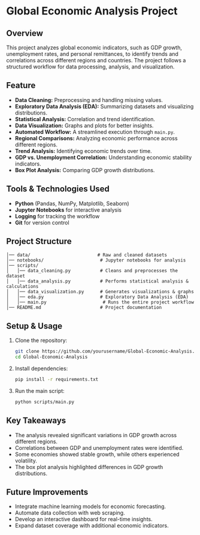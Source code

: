 # Global Economic Analysis Project

## Overview
This project analyzes global economic indicators, such as GDP growth, unemployment rates, and personal remittances, to identify trends and correlations across different regions and countries. The project follows a structured workflow for data processing, analysis, and visualization.

## Feature
- **Data Cleaning:** Preprocessing and handling missing values.
- **Exploratory Data Analysis (EDA):** Summarizing datasets and visualizing distributions.
- **Statistical Analysis:** Correlation and trend identification.
- **Data Visualization:** Graphs and plots for better insights.
- **Automated Workflow:** A streamlined execution through `main.py`.
- **Regional Comparisons:** Analyzing economic performance across different regions.
- **Trend Analysis:** Identifying economic trends over time.
- **GDP vs. Unemployment Correlation:** Understanding economic stability indicators.
- **Box Plot Analysis:** Comparing GDP growth distributions.

## Tools & Technologies Used
- **Python** (Pandas, NumPy, Matplotlib, Seaborn)
- **Jupyter Notebooks** for interactive analysis
- **Logging** for tracking the workflow
- **Git** for version control


## Project Structure
```
│── data/                         # Raw and cleaned datasets
│── notebooks/                     # Jupyter notebooks for analysis
│── scripts/
│   │── data_cleaning.py           # Cleans and preprocesses the dataset
│   │── data_analysis.py           # Performs statistical analysis & calculations
│   │── data_visualization.py      # Generates visualizations & graphs
│   │── eda.py                     # Exploratory Data Analysis (EDA)
│   │── main.py                     # Runs the entire project workflow
│── README.md                      # Project documentation
```

## Setup & Usage
1. Clone the repository:
   ```sh
   git clone https://github.com/yourusername/Global-Economic-Analysis.git
   cd Global-Economic-Analysis
   ```
2. Install dependencies:
   ```sh
   pip install -r requirements.txt
   ```
3. Run the main script:
   ```sh
   python scripts/main.py
   ```

## Key Takeaways
- The analysis revealed significant variations in GDP growth across different regions.
- Correlations between GDP and unemployment rates were identified.
- Some economies showed stable growth, while others experienced volatility.
- The box plot analysis highlighted differences in GDP growth distributions.

## Future Improvements
- Integrate machine learning models for economic forecasting.
- Automate data collection with web scraping.
- Develop an interactive dashboard for real-time insights.
- Expand dataset coverage with additional economic indicators.


